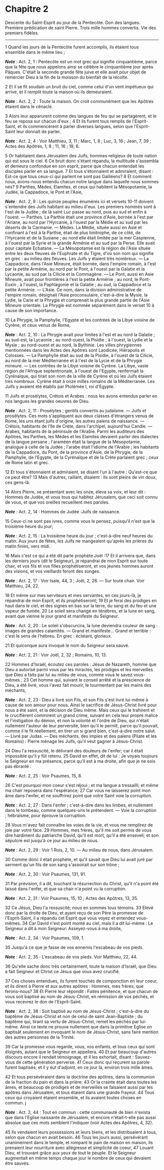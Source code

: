 # Chapitre 2

Descente du Saint-Esprit au jour de la Pentecôte.
Don des langues.
Première prédication de saint Pierre.
Trois mille hommes convertis.
Vie des premiers fidèles.

***

1 Quand les jours de la Pentecôte furent accomplis, ils étaient tous ensemble dans le même lieu ;

***Note*** :  Act. 2, 1 : Pentecôte est un mot grec qui signifie cinquantième, parce que la fête que nous appelons ainsi se célèbre le cinquantième jour après Pâques. C'était la seconde grande fête juive et elle avait pour objet de remercier Dieu à la fin de la moisson du bienfait de la récolte.

2 Et il se fit soudain un bruit du ciel, comme celui d'un vent impétueux qui arrive, et il remplit toute la maison où ils demeuraient.

***Note*** :  Act. 2, 2 : Toute la maison. On croit communément que les Apôtres étaient dans le cénacle.

3 Alors leur apparurent comme des langues de feu qui se partagèrent, et le feu se reposa sur chacun d'eux ; 4 Et ils furent tous remplis de l'Esprit-Saint, et ils commencèrent à parler diverses langues, selon que l'Esprit-Saint leur donnait de parler.

***Note*** :  Act. 2, 4 : Voir Matthieu, 3, 11 ; Marc, 1, 8 ; Luc, 3, 16 ; Jean, 7, 39 ; Actes des Apôtres, 1, 8 ; 11, 16 ; 19, 6.


5 Or habitaient dans Jérusalem des Juifs, hommes religieux de toute nation qui est sous le ciel. 6 Ce bruit donc s'étant répandu, la multitude s'assembla et demeura confondue en son esprit, parce que chacun entendait les disciples parler en sa langue. 7 Et tous s'étonnaient et admiraient, disant : Est-ce que tous ceux-ci qui parlent ne sont pas Galiléens? 8 Et comment nous, avons-nous entendu chacun notre langue dans laquelle nous sommes nés? 9 Parthes, Mèdes, Elamites, et ceux qui habitent la Mésopotamie, la Judée, la Cappadoce, le Pont et l'Asie,

***Note*** :  Act. 2, 9 : Les quinze peuples énumérés ici et versets 10-11 doivent s'entendre des Juifs habitant au milieu d'eux. Les premiers nommés sont à l'est de la Judée ; de là saint Luc passe au nord, puis au sud et enfin à l'ouest. ― Parthes. La Parthie était une province d'Asie, bornée à l'est par l'Ariane, au nord par l'Hyrcanie, à l'ouest par la Médie et au sud par les déserts de la Carmanie. ― Mèdes. La Médie, située aussi en Asie et confinant à l'est à la Parthie, était de plus limitrophe, de ce côté, de l'Hyrcanie et de la Susiane ; au nord elle était limitée par la mer Caspienne, à l'ouest par la Syrie et la grande Arménie et au sud par la Perse. Elle avait pour capitale Ecbatane. ― La Mésopotamie est la région de l'Asie située entre les deux fleuves de l'Euphrate et du Tigre, d'où son nom qui signifie en grec : au milieu des fleuves. Les Juifs y étaient très nombreux. ― La Cappadoce, dans l'Asie Mineure, était bornée, dans l'empire romain, à l'est par la petite Arménie, au nord par le Pont, à l'ouest
par la Galatie et la Lycaonie, au sud par la Cilicie et la Commagène. ― Le Pont, aussi en Asie Mineure, avait pour frontières à l'est la petite Arménie ; au nord, le Pont-Euxin ; à l'ouest, la Paphlagonie et la Galatie ; au sud, la Cappadoce et la petite Arménie. ― L'Asie. Ce nom, dans la division administrative de l'empire romain, désignait l'Asie proconsulaire, c'est-à-dire la Mysie, la Lydie, la Carie et la Phrygie et comprenait la plus grande partie de l'Asie Mineure orientale. La Phrygie est nommée séparément dans le verset 10 à cause de son importance.

10 La Phrygie, la Pamphylie, l'Egypte et les contrées de la Libye voisine de Cyrène, et ceux venus de Rome,

***Note*** :  Act. 2, 10 : La Phrygie avait pour limites à l'est et au nord la Galatie ; au sud-est, la Lycaonie ; au nord-ouest, la Pisidie ; à l'ouest, la Lydie et la Mysie ; au nord-ouest et au nord, la Bythinie. Les villes phrygiennes mentionnées dans les Actes des Apôtres sont Laodicée, Hiérapolis et Colosses. ― La Pamphylie était au sud de la Pisidie, à l'ouest de la Cilicie, au nord de la mer Méditerranée et à l'est de la Lycie et de la Phrygie mineure. ― Les contrées de la Libye voisine de Cyrène. La Libye, vaste région de l'Afrique septentrionale, à l'ouest de l'Egypte, renfermait la Cyrénaïque, qui tirait son nom de la ville de Cyrène et où les Juifs étaient très nombreux. Cyrène était à onze milles romains de la Méditerranée. Les Juifs y avaient été établis par Ptolémée I, roi d'Egypte.

11 Juifs et prosélytes, Crétois et Arabes : nous les avons entendus parler en nos langues les grandes oeuvres de Dieu.

***Note*** :  Act. 2, 11 : Prosélytes ; gentils convertis au judaïsme. ― Juifs et prosélytes. Ces mots s'appliquent aux deux classes d'étrangers venus de Rome, les uns étant juifs d'origine, les autres païens de naissance. ― Crétois, habitants de l'île de Crète, dans l'archipel, aujourd'hui Candie. ― Arabes, habitants de la péninsule de l'Arabie. Parmi les auditeurs des Apôtres, les Parthes, les Mèdes et les Elamites devaient parler des dialectes de la langue persane ; l'araméen était la langue de la Mésopotamie, analogue à celle de la Judée ; l'arabe était l'idiome de l'Arabie ; les habitants de la Cappadoce, du Pont, de la province d'Asie, de la Phrygie, de la Pamphylie, de l'Egypte, de la Cyrénaïque et de la Crète parlaient grec ; ceux de Rome latin et grec.

12 Et tous s'étonnaient et admiraient, se disant l'un à l'autre : Qu'est-ce que ce peut être? 13 Mais d'autres, raillant, disaient : Ils sont pleins de vin doux, ces gens-là.


14 Alors Pierre, se présentant avec les onze, éleva sa voix, et leur dit : Hommes de Judée, et vous tous qui habitez Jérusalem, que ceci soit connu de vous, et que vos oreilles recueillent mes paroles.

***Note*** :  Act. 2, 14 : Hommes de Judée :Juifs de naissance.

15 Ceux-ci ne sont pas ivres, comme vous le pensez, puisqu'il n'est que la troisième heure du jour;

***Note*** :  Act. 2, 15 : La troisième heure du jour ; c'est-à-dire neuf heures du matin. Aux jours de fêtes, les Juifs ne mangeaient qu'après les prières du matin finies, vers midi.

16 Mais c'est ce qui a été dit parle prophète Joël :17 Et il arrivera que, dans les derniers jours (dit le Seigneur), je répandrai de mon Esprit sur toute chair, et vos fils et vos filles prophétiseront, et vos jeunes hommes auront des visions, et vos vieillards feront des songes.

***Note*** :  Act. 2, 17 : Voir Isaïe, 44, 3 ; Joël, 2, 28. ― Sur toute chair. Voir Matthieu, 24, 22.

18 Et même sur mes serviteurs et mes servantes, en ces jours-là, je répandrai de mon Esprit, et ils prophétiseront; 19 Et je ferai des prodiges en haut dans le ciel, et des signes en bas sur la terre, du sang et du feu et une vapeur de fumée. 20 Le soleil sera changé en ténèbres, et la lune en sang, avant que vienne le jour grand et manifeste du Seigneur.

***Note*** :  Act. 2, 20 : Le soleil s'obscurcira, la lune deviendra couleur de sang : images de grandes calamités. ― Grand et manifeste… Grand et terrible : c'est le sens de l'hébreu. En grec : éclatant, glorieux.

21 Et quiconque aura invoqué le nom du Seigneur sera sauvé.

***Note*** :  Act. 2, 21 : Voir Joël, 2, 32 ; Romains, 10, 13.

22 Hommes d'Israël, écoutez ces paroles : Jésus de Nazareth, homme que Dieu a autorisé parmi vous par les miracles, les prodiges et les merveilles que Dieu a faits par lui au milieu de vous, comme vous le savez vous-mêmes ; 23 Cet homme qui, suivant le conseil arrêté et la prescience de Dieu, a été livré, vous l'avez fait mourir, le tourmentant par les mains des méchants,

***Note*** :  Act. 2, 23 : Dieu a livré son Fils, et son Fils s'est livré lui-même à cause de son amour pour nous. Ainsi le sacrifice de Jésus-Christ livré pour nous a été saint, et la décision de Dieu même. Mais ceux qui le trahirent et le crucifièrent commirent un grand crime, suivant en cela leur propre malice et l'instigation du démon, et non la volonté et l'ordre de Dieu, qui n'était nullement l'auteur de leur perversité, bien qu'il le permît, parce qu'il pouvait, comme il le fit réellement, en tirer un si grand bien, c'est-à-dire notre salut. ― Livré par Judas. ― Des méchants, des impies et des païens (Pilate et les Romains) : Pierre ménage les Juifs, qu'il veut gagner à Jésus-Christ.

24 Dieu l'a ressuscité, le délivrant des douleurs de l'enfer; car il était impossible qu'il y fût retenu. 25 David en effet, dit de lui : Je voyais toujours le Seigneur en ma présence, parce qu'il est à ma droite, afin que je ne sois pas ébranlé :

***Note*** :  Act. 2, 25 : Voir Psaumes, 15, 8.

26 C'est pourquoi mon coeur s'est réjoui ; et ma langue a tressailli; et même ma chair reposera dans l'espérance; 27 Car vous ne laisserez point mon âme dans l'enfer, et ne souffrirez point que votre Saint voie la corruption.

***Note*** :  Act. 2, 27 : Dans l'enfer ; c'est-à-dire dans les limbes, et nullement dans le tombeau, comme quelques-uns le prétendent. ― Voie la corruption ; hébraïsme, pour éprouve la corruption.

28 Vous m'avez fait connaître les voies de la vie, et vous me remplirez de joie par votre face. 29 Hommes, mes frères, qu'il me soit permis de vous dire hardiment du patriarche David, qu'il est mort, qu'il a été enseveli; et son sépulcre est jusqu'à ce jour au milieu de nous.

***Note*** :  Act. 2, 29 : Voir 1 Rois, 2, 10. ― Au milieu de nous, dans Jérusalem.

30 Comme donc il était prophète, et qu'il savait que Dieu lui avait juré par serment qu'un fils de son sang s'assoirait sur son trône ;

***Note*** :  Act. 2, 30 : Voir Psaumes, 131, 91.

31 Par prévision, il a dit, touchant la résurrection du Christ, qu'il n'a point été laissé dans l'enfer, et que sa chair n'a point vu la corruption.

***Note*** :  Act. 2, 31 : Voir Psaumes, 15, 10 ; Actes des Apôtres, 13, 35.

32 Ce Jésus, Dieu l'a ressuscité; nous en sommes tous témoins. 33 Elevé donc par la droite de Dieu, et ayant reçu de son Père la promesse de l'Esprit-Saint, il a répandu cet Esprit que vous voyez et entendez vous-mêmes. 34 Car David n'est point monté au ciel, mais il a dit lui-même : Le Seigneur a dit à mon Seigneur: Asseyez-vous à ma droite,

***Note*** :  Act. 2, 34 : Voir Psaumes, 109, 1.

35 Jusqu'à ce que je fasse de vos ennemis l'escabeau de vos pieds.

***Note*** :  Act. 2, 35 : L'escabeau de vos pieds. Voir Matthieu, 22, 44.

36 Qu'elle sache donc très certainement, toute la maison d'Israël, que Dieu a fait Seigneur et Christ ce Jésus que vous avez crucifié.


37 Ces choses entendues, ils furent touchés de componction en leur coeur, et ils dirent à Pierre et aux autres apôtres : Hommes, mes frères, que ferons-nous? 38 Et Pierre leur répondit : Faites pénitence, et que chacun de vous soit baptisé au nom de Jésus-Christ, en rémission de vos péchés, et vous recevrez le don de l'Esprit-Saint.

***Note*** :  Act. 2, 38 : Soit baptisé au nom de Jésus-Christ ; c'est-à-dire du baptême de Jésus-Christ et non de celui de saint Jean-Baptiste ; du baptême qui, tirant sa vertu de Jésus-Christ, remet les péchés par lui-même. Ainsi ce texte ne prouve nullement que dans la primitive Eglise on baptisât seulement en invoquant le nom de Jésus-Christ, sans faire mention des autres personnes de la Trinité.

39 Car la promesse vous regarde, vous, vos enfants, et tous ceux qui sont éloignés, autant que le Seigneur en appellera. 40 Et par beaucoup d'autres discours encore il rendait témoignage, et il les exhortait, disant : Sauvez-vous de cette génération perverse. 41 Ceux donc qui reçurent sa parole furent baptisés; et il y eut d'adjoint, en ce jour là, environ trois mille âmes.


42 Et tous persévéraient dans la doctrine des apôtres, dans la communion de la fraction du pain et dans la prière. 43 Or la crainte était dans toutes les âmes, et beaucoup de prodiges et de merveilles se faisaient aussi par les apôtres dans Jérusalem, et tous étaient dans une grande frayeur. 44 Tous ceux qui croyaient étaient ensemble, et ils avaient toutes choses en commun. j

***Note*** :  Act. 2, 44 : Tout en commun : cette communauté de bien n'exista que dans l'Eglise naissante de Jérusalem, et encore n'était-t-elle pas aussi absolue que ces mots semblent l'indiquer (voir Actes des Apôtres, 4, 32).

45 Ils vendaient leurs possessions et leurs biens, et les distribuaient à tous, selon que chacun en avait besoin. 46 Tous les jours aussi, persévérant unanimement dans le temple, et rompant le pain de maison en maison, ils prenaient leur nourriture avec allégresse et simplicité de coeur, 47 Louant Dieu, et trouvant grâce aux yeux de tout le peuple. Et le Seigneur augmentait en même temps chaque jour le nombre de ceux qui devaient être sauvés.

